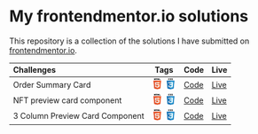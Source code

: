 # My frontendmentor.io solutions

This repository is a collection of the solutions I have submitted on [frontendmentor.io](https://www.frontendmentor.io/profile/aramatsolrac).


| Challenges  |  Tags | Code | Live |
|:-------------|---|---|---|
|Order Summary Card | <img src="https://raw.githubusercontent.com/devicons/devicon/master/icons/html5/html5-original-wordmark.svg" alt="html5" width="20" height="20"/> <img src="https://raw.githubusercontent.com/devicons/devicon/master/icons/css3/css3-original-wordmark.svg" alt="css3" width="20" height="20"/>  | [Code](https://github.com/aramatsolrac/frontendmentor.io/tree/main/order-summary-card)|[Live](https://aramatsolrac.github.io/frontendmentor.io/order-summary-card/) |
|NFT preview card component | <img src="https://raw.githubusercontent.com/devicons/devicon/master/icons/html5/html5-original-wordmark.svg" alt="html5" width="20" height="20"/> <img src="https://raw.githubusercontent.com/devicons/devicon/master/icons/css3/css3-original-wordmark.svg" alt="css3" width="20" height="20"/>  | [Code](https://github.com/aramatsolrac/frontendmentor.io/tree/main/nft-preview-card-component)|[Live](https://aramatsolrac.github.io/frontendmentor.io/nft-preview-card-component/) |
|3 Column Preview Card Component| <img src="https://raw.githubusercontent.com/devicons/devicon/master/icons/html5/html5-original-wordmark.svg" alt="html5" width="20" height="20"/> <img src="https://raw.githubusercontent.com/devicons/devicon/master/icons/css3/css3-original-wordmark.svg" alt="css3" width="20" height="20"/>  | [Code](https://github.com/aramatsolrac/frontendmentor.io/tree/main/3-column-preview-card-component)|[Live](https://aramatsolrac.github.io/frontendmentor.io/3-column-preview-card-component/) |
